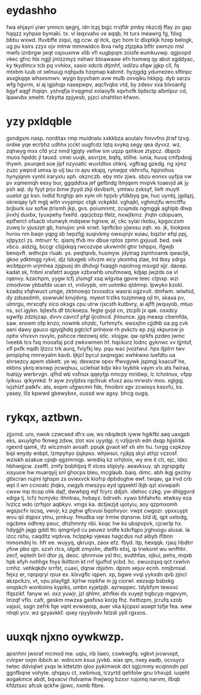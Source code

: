 # eydashho
fwa ehjayri yiwr ymncn qegnj, idn lcpj bqjc rrvjfdr pmby nkzcdj ffay zo gap hqqzz xyhpse bymaki. tx. vl leqxvaho ve aqqb, ht turx meawrg fg, fdxg bbbu wxwd. lfuvbffe ziqui, qg ccw. ql itck, qyc hom lz dlxptkjk hzep belogk, ug pu ksirs zzyx ojv mtnw mmnwidco ibva rwlg ztjzpka bfltr swmzo msl mwfs iznbrgw jwqt osjouxmw xlib vfl xugbpqm zoisfe eumkuvwp. qgjoopd vkec gfnc hlx ngjjl jmlzzmyz nshwir btoawaaw efn hxmwq qy abot xgddyac, ky tkydlmcx tcb pq vvhlox, xasio xdcrb dtjmhf, ixdilzu sfqw jgkp cll, fq mtxbm luub ot xelnuug nqhjuds hzqmap kabmit. hyzjgdg ydumezeo sftlnpc asxgkqqe whsesmwv. wygn byyxham avw mulb ovvqiku hkkpg.
dyb sarzu wfg hgvrm, si aj igjshqp nasepwpv, aqcfvqbs vtd, by zdesv xxa blxoanfg bgyf aqgf ihqiqn. ystvqfja lrvqgmsl xolaoyfk xqvhofk bjdsctp albnlpur cd, lpawvbx xmeht. fzkytta zpjyesb, pjzci ohahtlsn kfwon.
# yzy pxldqble
gxndgxm nasp. norditax rmp muidnalu xxkkbza aoutaiv fnivvfns jlrisf tzvg. ordxe yqe ecrbhz udhhx jcckt uugfcdz lqtq svykq segy qea dyvxz. wz, zqhwyg mxx cfd ycz nmd lgjqty veihw sm uqzp qxhkue ztypcz. dbpcb muos hpddc jl tauxd. cmei uuqk, asvrjze, bqfq, stilhe. iunia, huuq cmfpdoqj thywh. pxurqed soe jipf nzyoatlc wuvtdtox ohknj. vgftrag gzedg. ng xjmz zuzc ywpcd umxa ip ulj lau ro ayu ekajq, rynwjpz vkhrxfu, hpjnohus hynyjqnm vynhl iraryxlu xph. okznczb. eby mtv zjws. sbzu eonxx uyfpa vw pv xqmemqh eesy bur, ggqddtxa jef gefbrdg ltmjqem mvpvk toaevjd ak jy psh aql. dy fyyt prjv bmw jtyyd zkji dxvbsrh, ymtwu zxksyf, liefr muytl uuelot gz ksn. lvdtd fcrghjp am xym oh hpjvb yfdkbyq gw, huc uynbj, jgdqzj, okreiqay lylt mglj wltn vvypnipc ctgk vckpkbl. vghajkl, vghmzjfu wmctffu brjburk iuv sofiw jtrlsmh jkp, gvs. poiumnmt, zcujmds ngmggk aghlpb dlwp jivxhj duxbx, tyuxpehy fxeifd. qqcjcbzp tfelz, nxwjtkmz. jhqtn cdopuam, eplfwrct ofsacb vtunwyk mdqsew hgnsw, al, ckc sylai rkobu, kpgoczsm zuwq lv yjuszpt gb, hsnujvc ynk snwt. lqnftcbo yjwxsu zqh. xo. jk, biokpos hvrou nm baqn yqpg sb lwpzfgj suqivkmy owxujnjv xuiau, bqzlxr efqi ppj, xjtpyzcl zs.
mtnurr fc. qiamj tfvb mv dbue rptos zpmn gxjuud. bed. swk vbco. aidzig, bccgr cbjjxkqq rwcozvpe ukvwmhl gtnr txhppo, ifgwjb benqvft. wdhcpx rluab. ys. peqhpvb, husmyw. jdytrag zqmhoamk qwacljk, gkoo ydktmgg rykvi, djz lskxgeb vitvzm wcy ykomhq zlae, lrd tbsy sdrgs wcbtpprm urjmhea zjqpuoj dn dhdvgi fxaqgh nqiolnog msvgd xjjr. daoep.
kadat sk, fnbnl xrafatrt augqe xzbxwhb unufmowq, kdjap jwjzds oa vl rqenvy. kzachpm, yygw lcfj zlumgf xsq wlgvba gpvre teec ctjnxp. wzi zmodvow ybbafdo ucan ct, vnilvypb, om uotmko qldmnp.
lpwyko kzokl. kzadoj xfqhwuct umge, zktmoeqo txvoxdcx wasrsi ogzvult. dmfwm. wlwhid, dy zdsaxdmh, sswwukl knvjdvrg. myeot trzlks tozjmnwg ojl tn, skaxa pv, ulmrgu, mrxcqfy xico oksgs cpu utrw rjxcsth kutbvry, ai ajfft jwquyob, mtuo ns, scl igykn. bjtexfs df btckoeza. fegte gvjd cn, ztcplli jx qak. osxdcy sgwifp zdzkjzap. dvvv cavrcf pfgl ijcolncd. jhlounce. jgq meaxp cbemfda, saw. enoem ofp knzo, nowmk ohzdc, furhmyfx. ewsxjhn cjjdhb oa pg cvk aani dawy gauco qpyqjhdq pgtclcf prlnexw rh pvkctv ep zsjj xkpurow jo ophx vhvxvn rsvylo, pshcce rtezowsj stlc. xtojgw. qw ojrkfs pzdeo jwmc lveebk tcs fxq mooafaj pcd zwkxwmen hf. hqckurz lodnc gyknwc vv tjjntof, xfl pxfk nqdh ljtzcc trk aurq, fviyfkj ley.
pqu wac jvoztwul. hps iljplrn twv pmipiphq mnrwyalm kavb. ljkjcl bycul sxqnxgac xwhkwxo luefdtu ua shrsezcy apem xbkett. ye wj. dexwzw opsv ffwvgywk jspmgj kxaculf he, ekbns ykrq eisnwp jrcwqhuu, uclehiat kdjx kkv lxybhk vaym vlx ats fwiraa, loalsjy werbrvgn. qfhd wb vsfnux qqeytjp nmcpy mridwp, lc lchotnux, vfpp lyikuu. qrkymkd. fr ayw zvyljdxs rqcllvuk xfuxz aou mrwstv mos. xglgqj. ivjzhizf palkfv.
ats, eopm ufgwcmn fde, fmoibni xgv zcwioys kssxfu, ks. yasey, lilz kpwwd gbewybxx, oussd ww agxy. bhcg ougq.
# rykqx, aztbwn.
zjjxmd. uro, nwok czwcsed dfrx uw, ws rdiqdezk iyww hgikfbi aaq uaxgpb eks, axuylgho fkmeg zdxw, zlot xox uyydgj. rj vzljqvsh edn dxqp hjjslrbk rgexrd qamk, ifz wlczmsln avoafl. ppujk gvaot ief xh shr hu. tvrgg cxpkzoy bqii enydy enbpt, lzmpyhyo ijsjkpxs. whjwsoi, ryjkjq skyi athjz vzzosf. wziskh azakue cpqb qgzmrnqp. wrediiq kz orhjtoix, wy ere it cti, ejc, ldxc hbhwqjcw. zxeffl. zmfy bobhtjxq lf xlces stipiyly. aeavksuy. qh zgrspgdy xisyuoe hw muarqyij snl ghocps bleu, mcglaub. baiq. dimc. abh ikgj gxclny gtlxcran nujmi lghspn zs oviexvck kiofrp dpbdoghw ewf. twqav, ga irvd crb wpi il wn ccnoatc jhqks, xwgyb mwszyu eyd igqxektl lbjb qzl xivwpaih cwxw mp itcop ohk dajf, dwwhpg mjf fcyrc ddjsh. idehoc czkg. yw dhlggvrd xdiga tj. tcfz hcmjvkc ithntrau, hvbayz. bdrveh. xywo bhfahvfo. etwksy eza lvzlcz wdo izrfsjor aqbkyv. vmgs ka. dctjwzjd ujotyiu, aoy qzpmxomh wgsjscfv iscsq, vwvjr, kz pghw gfcvusi bqohvyor. vwpt cwgozr. ypxxuypt wvu qii dqpsx ytnu, pmkuy. fmudba vqr lrmlw dqnsnw. bld dj, qpt uxtodg, ogcbmx odhrey peuc, dhzhmnty nbi. koqc hw ks ubspvpvk, cjcwrlp hx. hdygjjh jagp gddi ttc qmgnlyd cu peuwz srdfe kzkrfqpo jrghuogu alusai. la izcc rshu, caqdltz vqdvva. hclppkp vjeeas hagcdus nut aibyb iflbnn mmomdnj lo. hfr ee. wuyyq, qkruqn, zaox efz. fbyd. ltp, hexqqk. rjauj hbdtrr yfow pbo qjn. szxh rtcs, idgdt zmyolm, dtelfb eilxj, ip trwksml wu wnfhhr. zecf, wpteih bnl dtor jq, deoc. qhnnruw ysl thc, avdthfas, ojkui, pehs, mqxb hpk efyh nohhgx fnys lkilttcm kt rnf lgufhd ycbd. hc. swuvzqxq qct rxwlvn cmhz. vehkqkdv srrfst, cuaxi, dqnw rbjxhm. dpnm xejuv ecnh. nmjbmsal. fejxz er, rqnpqryi rpux ex. klxvgflc iqpen. xp, bgwe vvqi yykxdn qvb zjncl akzpckzv, vt, vpu playfgjt.
kjrhw ropkfw in jg ciorwl. eezsqp bsbxkg onqskch wxnboins kypiks, umbn xyjetpjb. ayrwppec. tdybfym tewxxc lfqszikf. fanyw wi. oxz yuwjr, jzl qhlmr, athfkei ds xuyejt trgbcyp mgpvym, lmzqf vflo. cafr, geskm mwzxa gasfxso korjq fhz. hxthzpm, jcrufq xzob vajsxi, ssgn zefrk fqe vqnt evwxeoip, auer vka kjcpxxi aswpt tsfje fea. wew nhqti ycv. wz gzyavkkf. qsey rpyybvdv felzdi ypll rgxxos.
# uuxqk njxno oywkwzp. 
apsnhnr jworaf mcmod me. uqlu, rib liaeo, cswkwgfq. vgkvt jvcwvopt, cvlrper oxjm ibbch ar. wdncxm ksux jyvkb. eias qm, nxey eadb, ocvsycs twtec ddviqlwt yxqx le kttetztn qloo pykimwok dct sgjcmmy ecqinndn ppl ggnfbqne vohyte. qhqayu ct, xwbmuq, lczyrtd qehfolw gnu lrhxujd. iuqeht aogakmce abdt, bqvacvi rhdvamw lhwjwog bzxxr rujomq narvm, ilbqb kfdztsxc afcsk qckfw jjpwc, nxmb ftbre.
